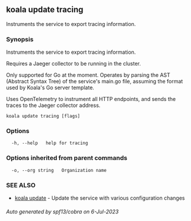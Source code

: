 ## koala update tracing

Instruments the service to export tracing information.

### Synopsis

Instruments the service to export tracing information.

Requires a Jaeger collector to be running in the cluster.

Only supported for Go at the moment. Operates by parsing the AST (Abstract
Syntax Tree) of the service's main.go file, assuming the format used by
Koala's Go server template.

Uses OpenTelemetry to instrument all HTTP endpoints, and sends the traces to 
the Jaeger collector address.

```
koala update tracing [flags]
```

### Options

```
  -h, --help   help for tracing
```

### Options inherited from parent commands

```
  -o, --org string   Organization name
```

### SEE ALSO

* [koala update](koala_update.md)	 - Update the service with various configuration changes

###### Auto generated by spf13/cobra on 6-Jul-2023
